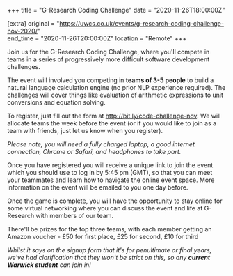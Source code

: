 +++
title = "G-Research Coding Challenge"
date = "2020-11-26T18:00:00Z"

[extra]
original = "https://uwcs.co.uk/events/g-research-coding-challenge-nov-2020/"    
end_time = "2020-11-26T20:00:00Z"
location = "Remote"
+++

Join us for the G-Research Coding Challenge, where you'll compete in teams in a series of progressively more difficult software development challenges.

The event will involved you competing in **teams of 3-5 people** to build a natural language calculation engine (no prior NLP experience required). The challenges will cover things like evaluation of arithmetic expressions to unit conversions and equation solving.

To register, just fill out the form at <http://bit.ly/code-challenge-nov>. We will allocate teams the week before the event (or if you would like to join as a team with friends, just let us know when you register).

*Please note, you will need a fully charged laptop, a good internet connection, Chrome or Safari, and headphones to take part.*

Once you have registered you will receive a unique link to join the event which you should use to log in by 5:45 pm (GMT), so that you can meet your teammates and learn how to navigate the online event space. More information on the event will be emailed to you one day before.

Once the game is complete, you will have the opportunity to stay online for some virtual networking where you can discuss the event and life at G-Research with members of our team.

There'll be prizes for the top three teams, with each member getting an Amazon voucher - £50 for first place, £25 for second, £10 for third

*Whilst it says on the signup form that it's for penultimate or final years, we've had clarification that they won't be strict on this, so any* ***current Warwick student*** *can join in\!*

